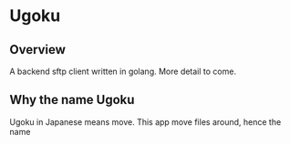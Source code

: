 # Ugoku

## Overview

A backend sftp client written in golang. More detail to come.

## Why the name Ugoku

Ugoku in Japanese means move. This app move files around, hence the name
